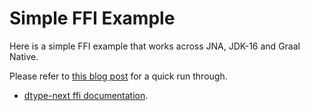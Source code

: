 # Simple FFI Example


Here is a simple FFI example that works across JNA, JDK-16 and Graal Native.

Please refer to [this blog post](https://techascent.com/blog/next-gen-native.html) for a quick run through.

* [dtype-next ffi documentation](https://cnuernber.github.io/dtype-next/tech.v3.datatype.ffi.html).
